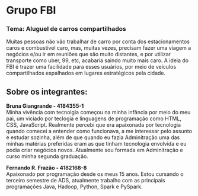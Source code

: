 <h1>Grupo FBI</h1>
<h3>Tema: Aluguel de carros compartilhados </h3>
Muitas pessoas não vão trabalhar de carro por conta dos estacionamentos caros e combustível caro, mas, muitas vezes, precisam fazer uma viagem a negócios e/ou ir em reuniões que são muito distantes, e por utilizar transporte como uber, 99, etc, acabaria saindo muito mais caro. A ideia do FBI é trazer uma facilidade para esses usuários, por meio de veículos compartilhados espalhados em lugares estratégicos pela cidade. 

<h2>Sobre os integrantes:</h2>
<b> Bruna Giangrande - 4184355-1 </b><br>
Minha vivência com tecnolgia começou na minha infância por meio do meu pai, um viciado por teclogia e linguagens de programação como HTML, CSS, JavaScript. Realmente percebi que era apaixonada por tecnologia quando comecei a entender como funcionava, a me interessar pelo assunto e estudar sozinha, além de que quando eu fazia Adminitração uma das minhas matérias preferidas eram as que tinham tecnologia envolvida e eu podia criar negócios novos. Atualmente sou formada em Adminitração e curso minha segunda graduação. 

<b> Fernando R. Frazão - 4182168-8   </b> <br>
Apaixonado por programação desde os meus 15 anos. Estou cursando o terceiro semestre de ADS, atualmente trabalho com as principais programações Java, Hadoop, Python, Spark e PySpark.
